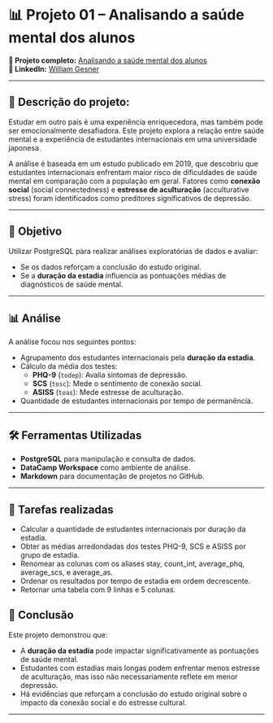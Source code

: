 # 📊 Projeto 01 – Analisando a saúde mental dos alunos

**🔗 Projeto completo:** [Analisando a saúde mental dos alunos](https://www.datacamp.com/datalab/w/edf058ec-3715-48ff-a7ed-45a8dd5d3187/edit)  
**👤 LinkedIn:** [William Gesner](https://www.linkedin.com/in/william-gesner/)

---
## 🧠 Descrição do projeto:
Estudar em outro país é uma experiência enriquecedora, mas também pode ser emocionalmente desafiadora. Este projeto explora a relação entre saúde mental e a experiência de estudantes internacionais em uma universidade japonesa.

A análise é baseada em um estudo publicado em 2019, que descobriu que estudantes internacionais enfrentam maior risco de dificuldades de saúde mental em comparação com a população em geral. Fatores como **conexão social** (social connectedness) e **estresse de aculturação** (acculturative stress) foram identificados como preditores significativos de depressão.

---

## 🎯 Objetivo

Utilizar PostgreSQL para realizar análises exploratórias de dados e avaliar:

- Se os dados reforçam a conclusão do estudo original.
- Se a **duração da estadia** influencia as pontuações médias de diagnósticos de saúde mental.

---

## 📊 Análise

A análise focou nos seguintes pontos:

- Agrupamento dos estudantes internacionais pela **duração da estadia**.
- Cálculo da média dos testes:
  - **PHQ-9** (`todep`): Avalia sintomas de depressão.
  - **SCS** (`tosc`): Mede o sentimento de conexão social.
  - **ASISS** (`toas`): Mede estresse de aculturação.
- Quantidade de estudantes internacionais por tempo de permanência.

---

## 🛠️ Ferramentas Utilizadas

- **PostgreSQL** para manipulação e consulta de dados.
- **DataCamp Workspace** como ambiente de análise.
- **Markdown** para documentação de projetos no GitHub.

---

## 🧩 Tarefas realizadas

- Calcular a quantidade de estudantes internacionais por duração da estadia.
- Obter as médias arredondadas dos testes PHQ-9, SCS e ASISS por grupo de estadia.
- Renomear as colunas com os aliases stay, count_int, average_phq, average_scs, e average_as.
- Ordenar os resultados por tempo de estadia em ordem decrescente.
- Retornar uma tabela com 9 linhas e 5 colunas.

## 📌 Conclusão

Este projeto demonstrou que:
- A **duração da estadia** pode impactar significativamente as pontuações de saúde mental.
- Estudantes com estadias mais longas podem enfrentar menos estresse de aculturação, mas isso não necessariamente reflete em menor depressão.
- Há evidências que reforçam a conclusão do estudo original sobre o impacto da conexão social e do estresse cultural.

---
